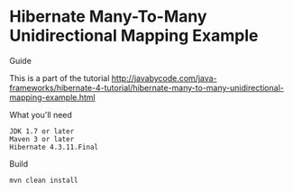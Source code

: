 # Hibernate Many-To-Many Unidirectional Mapping Example

Guide

This is a part of the tutorial http://javabycode.com/java-frameworks/hibernate-4-tutorial/hibernate-many-to-many-unidirectional-mapping-example.html

What you'll need

    JDK 1.7 or later
    Maven 3 or later
    Hibernate 4.3.11.Final

Build

    mvn clean install    
